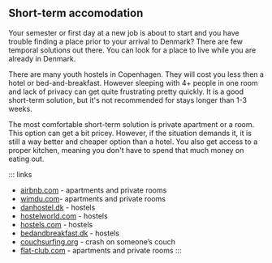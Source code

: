 ## Short-term accomodation

Your semester or first day at a new job is about to start and you have trouble finding a place prior to your arrival to Denmark? There are few temporal solutions out there. You can look for a place to live while you are already in Denmark.

There are many youth hostels in Copenhagen. They will cost you less then a hotel or bed-and-breakfast. However sleeping with 4+ people in one room and lack of privacy can get quite frustrating pretty quickly. It is a good short-term solution, but it's not recommended for stays longer than 1-3 weeks.

The most comfortable short-term solution is private apartment or a room. This option can get a bit pricey. However, if the situation demands it, it is still a way better and cheaper option than a hotel. You also get access to a proper kitchen, meaning you don't have to spend that much money on eating out.


::: links
- [airbnb.com](https://www.airbnb.com/) - apartments and private rooms
- [wimdu.com](http://www.wimdu.com/)- apartments and private rooms
- [danhostel.dk](http://www.danhostel.dk/en) - hostels
- [hostelworld.com](http://www.hostelworld.com/hostels/Copenhagen/Denmark) - hostels</li>
- [hostels.com](http://www.hostels.com/) - hostels
- [bedandbreakfast.dk](http://www.bedandbreakfast.dk/?country=358&language=13&s=Denmark) - hostels
- [couchsurfing.org](https://www.couchsurfing.org/) - crash on someone’s couch
- [flat-club.com](http://flat-club.com/) - apartments and private rooms
:::
